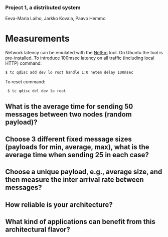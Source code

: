 
### Project 1, a distributed system
Eeva-Maria Laiho, Jarkko Kovala, Paavo Hemmo


# Measurements

Network latency can be emulated with the [NetEm](https://wiki.linuxfoundation.org/networking/netem) tool. On Ubuntu the tool is pre-installed. To introduce 100msec latency on all traffic (including local HTTP) command:

``` $ tc qdisc add dev lo root handle 1:0 netem delay 100msec ```

To reset command:

``` $ tc qdisc del dev lo root```


## What is the average time for sending 50 messages between two nodes (random payload)?

## Choose 3 different fixed message sizes (payloads for min, average, max), what is the average time when sending 25 in each case?

## Choose a unique payload, e.g., average size, and then measure the inter arrival rate between messages?

## How reliable is your architecture? 

## What kind of applications can benefit from this architectural flavor?
